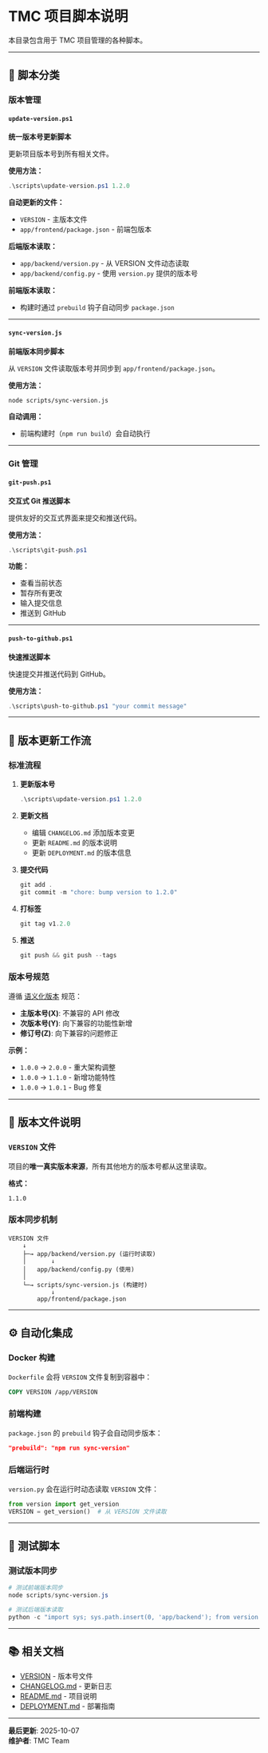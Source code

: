 # TMC 项目脚本说明

本目录包含用于 TMC 项目管理的各种脚本。

---

## 📂 脚本分类

### 版本管理

#### `update-version.ps1`
**统一版本号更新脚本**

更新项目版本号到所有相关文件。

**使用方法：**
```powershell
.\scripts\update-version.ps1 1.2.0
```

**自动更新的文件：**
- `VERSION` - 主版本文件
- `app/frontend/package.json` - 前端包版本

**后端版本读取：**
- `app/backend/version.py` - 从 VERSION 文件动态读取
- `app/backend/config.py` - 使用 `version.py` 提供的版本号

**前端版本读取：**
- 构建时通过 `prebuild` 钩子自动同步 `package.json`

---

#### `sync-version.js`
**前端版本同步脚本**

从 `VERSION` 文件读取版本号并同步到 `app/frontend/package.json`。

**使用方法：**
```bash
node scripts/sync-version.js
```

**自动调用：**
- 前端构建时（`npm run build`）会自动执行

---

### Git 管理

#### `git-push.ps1`
**交互式 Git 推送脚本**

提供友好的交互式界面来提交和推送代码。

**使用方法：**
```powershell
.\scripts\git-push.ps1
```

**功能：**
- 查看当前状态
- 暂存所有更改
- 输入提交信息
- 推送到 GitHub

---

#### `push-to-github.ps1`
**快速推送脚本**

快速提交并推送代码到 GitHub。

**使用方法：**
```powershell
.\scripts\push-to-github.ps1 "your commit message"
```

---

## 🔄 版本更新工作流

### 标准流程

1. **更新版本号**
   ```powershell
   .\scripts\update-version.ps1 1.2.0
   ```

2. **更新文档**
   - 编辑 `CHANGELOG.md` 添加版本变更
   - 更新 `README.md` 的版本说明
   - 更新 `DEPLOYMENT.md` 的版本信息

3. **提交代码**
   ```powershell
   git add .
   git commit -m "chore: bump version to 1.2.0"
   ```

4. **打标签**
   ```powershell
   git tag v1.2.0
   ```

5. **推送**
   ```powershell
   git push && git push --tags
   ```

### 版本号规范

遵循 [语义化版本](https://semver.org/lang/zh-CN/) 规范：

- **主版本号(X)**: 不兼容的 API 修改
- **次版本号(Y)**: 向下兼容的功能性新增
- **修订号(Z)**: 向下兼容的问题修正

**示例：**
- `1.0.0` → `2.0.0` - 重大架构调整
- `1.0.0` → `1.1.0` - 新增功能特性
- `1.0.0` → `1.0.1` - Bug 修复

---

## 📝 版本文件说明

### `VERSION` 文件
项目的**唯一真实版本来源**，所有其他地方的版本号都从这里读取。

**格式：**
```
1.1.0
```

### 版本同步机制

```
VERSION 文件
    ↓
    ├─→ app/backend/version.py (运行时读取)
    │       ↓
    │   app/backend/config.py (使用)
    │
    └─→ scripts/sync-version.js (构建时)
            ↓
        app/frontend/package.json
```

---

## ⚙️ 自动化集成

### Docker 构建
`Dockerfile` 会将 `VERSION` 文件复制到容器中：
```dockerfile
COPY VERSION /app/VERSION
```

### 前端构建
`package.json` 的 `prebuild` 钩子会自动同步版本：
```json
"prebuild": "npm run sync-version"
```

### 后端运行时
`version.py` 会在运行时动态读取 `VERSION` 文件：
```python
from version import get_version
VERSION = get_version()  # 从 VERSION 文件读取
```

---

## 🧪 测试脚本

### 测试版本同步
```powershell
# 测试前端版本同步
node scripts/sync-version.js

# 测试后端版本读取
python -c "import sys; sys.path.insert(0, 'app/backend'); from version import get_version; print(get_version())"
```

---

## 📚 相关文档

- [VERSION](../VERSION) - 版本号文件
- [CHANGELOG.md](../CHANGELOG.md) - 更新日志
- [README.md](../README.md) - 项目说明
- [DEPLOYMENT.md](../DEPLOYMENT.md) - 部署指南

---

**最后更新**: 2025-10-07  
**维护者**: TMC Team
